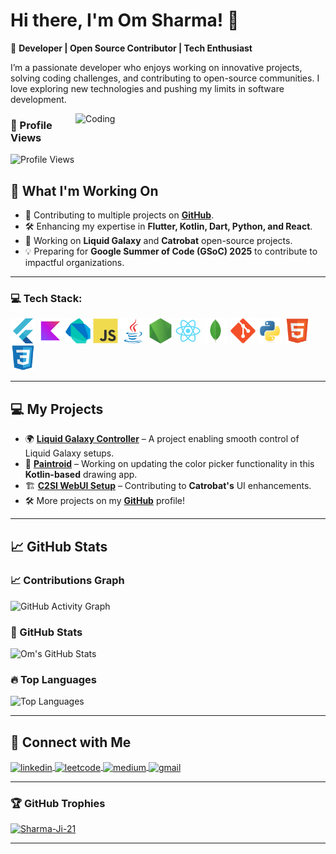 # Hi there, I'm Om Sharma! 👋  
🚀 **Developer | Open Source Contributor | Tech Enthusiast**  

I’m a passionate developer who enjoys working on innovative projects, solving coding challenges, and contributing to open-source communities. I love exploring new technologies and pushing my limits in software development.  

<img align="right" alt="Coding" width="400" src="https://raw.githubusercontent.com/gist/patevs/b007a0e98fb216438d4cbf559fac4166/raw/88f20c9d749d756be63f22b09f3c4ac570bc5101/programming.gif">

### 👀 Profile Views  
![Profile Views](https://komarev.com/ghpvc/?username=Sharma-Ji-21&color=gray)  

## 🚀 What I'm Working On  
- 🔭 Contributing to multiple projects on **[GitHub](https://github.com/Sharma-Ji-21)**.  
- 🛠️ Enhancing my expertise in **Flutter, Kotlin, Dart, Python, and React**.  
- 🎯 Working on **Liquid Galaxy** and **Catrobat** open-source projects.  
- 💡 Preparing for **Google Summer of Code (GSoC) 2025** to contribute to impactful organizations.  

---

### 💻 Tech Stack:
<p align="left">
<img src="https://raw.githubusercontent.com/devicons/devicon/master/icons/flutter/flutter-original.svg" alt="flutter" width="40" height="40"/>
<img src="https://raw.githubusercontent.com/devicons/devicon/master/icons/kotlin/kotlin-original.svg" alt="kotlin" width="40" height="40"/>
<img src="https://raw.githubusercontent.com/devicons/devicon/master/icons/dart/dart-original.svg" alt="dart" width="40" height="40"/>
<img src="https://raw.githubusercontent.com/devicons/devicon/master/icons/javascript/javascript-original.svg" alt="javascript" width="40" height="40"/>
<img src="https://raw.githubusercontent.com/devicons/devicon/master/icons/java/java-original.svg" alt="java" width="40" height="40"/>
<img src="https://raw.githubusercontent.com/devicons/devicon/master/icons/nodejs/nodejs-original.svg" alt="nodejs" width="40" height="40"/>
<img src="https://raw.githubusercontent.com/devicons/devicon/master/icons/react/react-original.svg" alt="react" width="40" height="40"/>
<img src="https://raw.githubusercontent.com/devicons/devicon/master/icons/mongodb/mongodb-original.svg" alt="mongodb" width="40" height="40"/>
<img src="https://raw.githubusercontent.com/devicons/devicon/master/icons/git/git-original.svg" alt="git" width="40" height="40"/>
<img src="https://raw.githubusercontent.com/devicons/devicon/master/icons/python/python-original.svg" alt="python" width="40" height="40"/>
<img src="https://raw.githubusercontent.com/devicons/devicon/master/icons/html5/html5-original.svg" alt="html" width="40" height="40"/>
<img src="https://raw.githubusercontent.com/devicons/devicon/master/icons/css3/css3-original.svg" alt="css" width="40" height="40"/>
</p>

---

## 💻 My Projects  
- 🌍 **[Liquid Galaxy Controller](https://github.com/Sharma-Ji-21)** – A project enabling smooth control of Liquid Galaxy setups.  
- 🎨 **[Paintroid](https://github.com/Sharma-Ji-21)** – Working on updating the color picker functionality in this **Kotlin-based** drawing app.  
- 🏗️ **[C2SI WebUI Setup](https://github.com/Sharma-Ji-21)** – Contributing to **Catrobat's** UI enhancements.  
- 🛠️ More projects on my **[GitHub](https://github.com/Sharma-Ji-21)** profile!  

---

## 📈 GitHub Stats  
### 📈 Contributions Graph  
![GitHub Activity Graph](https://github-readme-activity-graph.vercel.app/graph?username=Sharma-Ji-21&theme=github-dark)  

### 🌟 GitHub Stats  
![Om's GitHub Stats](https://github-readme-stats.vercel.app/api?username=Sharma-Ji-21&show_icons=true&theme=github_dark)  

### 🔥 Top Languages  
![Top Languages](https://github-readme-stats.vercel.app/api/top-langs/?username=Sharma-Ji-21&layout=compact&theme=github_dark)  

---

## 🌟 Connect with Me  
<p align="left">
<a href="https://linkedin.com/in/om-sharma-603b17320/" target="blank">
  <img align="center" src="https://raw.githubusercontent.com/rahuldkjain/github-profile-readme-generator/master/src/images/icons/Social/linked-in-alt.svg" alt="linkedin" height="30" width="40" />
</a>
<a href="https://leetcode.com/u/sharma-ji-21/" target="blank">
  <img align="center" src="https://raw.githubusercontent.com/rahuldkjain/github-profile-readme-generator/master/src/images/icons/Social/leet-code.svg" alt="leetcode" height="30" width="40" />
</a>
<a href="https://medium.com/@justsharmaji69/" target="blank">
  <img align="center" src="https://uxwing.com/wp-content/themes/uxwing/download/brands-and-social-media/medium-white-icon.png" alt="medium" height="30" width="40" />
</a>
<a href="mailto:justsharmaji69@gmail.com" target="blank">
  <img align="center" src="https://upload.wikimedia.org/wikipedia/commons/thumb/7/7e/Gmail_icon_%282020%29.svg/1024px-Gmail_icon_%282020%29.svg.png" alt="gmail" height="30" width="40" />
</a>
</p> 

---

### 🏆 GitHub Trophies
<p align="left"> <a href="https://github.com/ryo-ma/github-profile-trophy"><img src="https://github-profile-trophy.vercel.app/?username=Sharma-Ji-21&theme=darkhub" alt="Sharma-Ji-21" /></a> </p>

---
